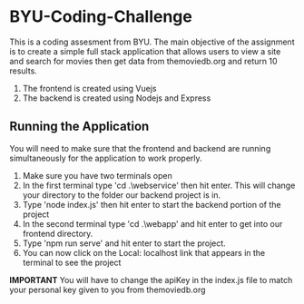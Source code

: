 # BYU-Coding-Challenge

This is a coding assesment from BYU. The main objective of the assignment is to create 
a simple full stack application that allows users to view a site and search for movies 
then get data from themoviedb.org and return 10 results.

1. The frontend is created using Vuejs 
2. The backend is created using Nodejs and Express


## Running the Application

You will need to make sure that the frontend and backend are running simultaneously for the application to work properly. 

1. Make sure you have two terminals open 
2. In the first terminal type 'cd .\webservice\' then hit enter. This will change your directory to the folder our backend project is in.
3. Type 'node index.js' then hit enter to start the backend portion of the project
4. In the second terminal type 'cd .\webapp\' and hit enter to get into our frontend directory.
5. Type 'npm run serve' and hit enter to start the project.
6. You can now click on the Local: localhost link that appears in the terminal to see the project 

**IMPORTANT** 
You will have to change the apiKey in the index.js file to match your personal key given to you from themoviedb.org 
